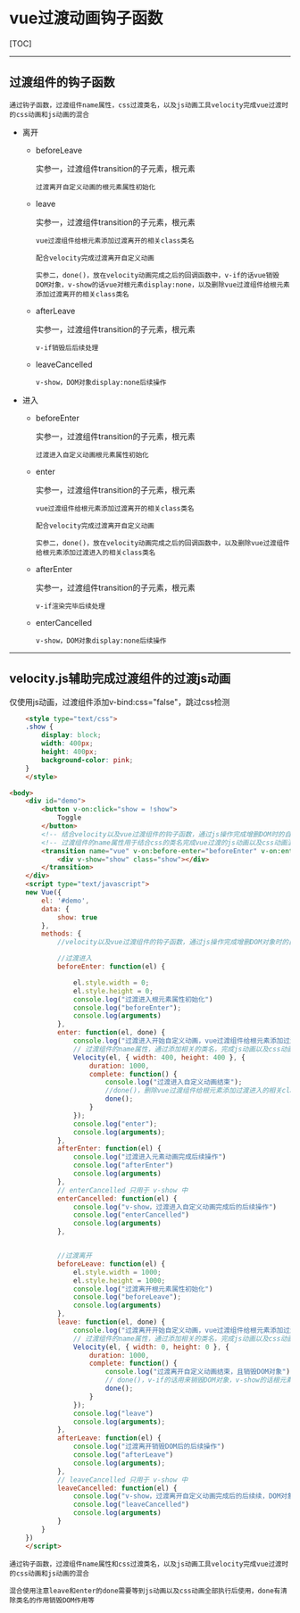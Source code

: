 # vue过渡动画钩子函数

[TOC]

***

## 过渡组件的钩子函数

`通过钩子函数，过渡组件name属性，css过渡类名，以及js动画工具velocity完成vue过渡时的css动画和js动画的混合`

+ 离开

  + beforeLeave

    实参一，过渡组件transition的子元素，根元素

    `过渡离开自定义动画的根元素属性初始化`

  + leave

    实参一，过渡组件transition的子元素，根元素

    `vue过渡组件给根元素添加过渡离开的相关class类名`

    `配合velocity完成过渡离开自定义动画`

    `实参二，done()，放在velocity动画完成之后的回调函数中，v-if的话vue销毁DOM对象，v-show的话vue对根元素display:none，以及删除vue过渡组件给根元素添加过渡离开的相关class类名`

  + afterLeave

    实参一，过渡组件transition的子元素，根元素

    `v-if销毁后后续处理`

  + leaveCancelled

    `v-show，DOM对象display:none后续操作`

+ 进入

  + beforeEnter

    实参一，过渡组件transition的子元素，根元素

    `过渡进入自定义动画根元素属性初始化`

  + enter

    实参一，过渡组件transition的子元素，根元素

    `vue过渡组件给根元素添加过渡离开的相关class类名`

    `配合velocity完成过渡离开自定义动画`

    `实参二，done()，放在velocity动画完成之后的回调函数中，以及删除vue过渡组件给根元素添加过渡进入的相关class类名`

  + afterEnter

    实参一，过渡组件transition的子元素，根元素

    `v-if渲染完毕后续处理`

  + enterCancelled

    `v-show，DOM对象display:none后续操作`

***

## velocity.js辅助完成过渡组件的过渡js动画

仅使用js动画，过渡组件添加v-bind:css="false"，跳过css检测

```html
    <style type="text/css">
    .show {
        display: block;
        width: 400px;
        height: 400px;
        background-color: pink;
    }
    </style>

<body>
    <div id="demo">
        <button v-on:click="show = !show">
            Toggle
        </button>
        <!-- 结合velocity以及vue过渡组件的钩子函数，通过js操作完成增删DOM时的自定义动画 -->
        <!-- 过渡组件的name属性用于结合css的类名完成vue过渡的js动画以及css动画混合 -->
        <transition name="vue" v-on:before-enter="beforeEnter" v-on:enter="enter" v-on:after-enter="afterEnter" v-on:enter-cancelled="enterCancelled" v-on:before-leave="beforeLeave" v-on:leave="leave" v-on:after-leave="afterLeave" v-on:leave-cancelled="leaveCancelled">
            <div v-show="show" class="show"></div>
        </transition>
    </div>
    <script type="text/javascript">
    new Vue({
        el: '#demo',
        data: {
            show: true
        },
        methods: {
            //velocity以及vue过渡组件的钩子函数，通过js操作完成增删DOM对象时的自定义动画

            //过渡进入
            beforeEnter: function(el) {

                el.style.width = 0;
                el.style.height = 0;
                console.log("过渡进入根元素属性初始化")
                console.log("beforeEnter");
                console.log(arguments)
            },
            enter: function(el, done) {
                console.log("过渡进入开始自定义动画，vue过渡组件给根元素添加过渡进入的相关class类名")
                // 过渡组件的name属性，通过添加相关的类名，完成js动画以及css动画的混合
                Velocity(el, { width: 400, height: 400 }, {
                    duration: 1000,
                    complete: function() {
                        console.log("过渡进入自定义动画结束");
                        //done()，删除vue过渡组件给根元素添加过渡进入的相关class类名
                        done();
                    }
                });
                console.log("enter");
                console.log(arguments);
            },
            afterEnter: function(el) {
                console.log("过渡进入元素动画完成后续操作")
                console.log("afterEnter")
                console.log(arguments)
            },
            // enterCancelled 只用于 v-show 中
            enterCancelled: function(el) {
                console.log("v-show，过渡进入自定义动画完成后的后续操作")
                console.log("enterCancelled")
                console.log(arguments)
            },


            //过渡离开
            beforeLeave: function(el) {
                el.style.width = 1000;
                el.style.height = 1000;
                console.log("过渡离开根元素属性初始化")
                console.log("beforeLeave");
                console.log(arguments)
            },
            leave: function(el, done) {
                console.log("过渡离开开始自定义动画，vue过渡组件给根元素添加过渡离开的相关class类名");
                // 过渡组件的name属性，通过添加相关的类名，完成js动画以及css动画的混合
                Velocity(el, { width: 0, height: 0 }, {
                    duration: 1000,
                    complete: function() {
                        console.log("过渡离开自定义动画结束，且销毁DOM对象")
                        // done()，v-if的话用来销毁DOM对象，v-show的话根元素属性display:none，删除vue过渡组件给根元素添加过渡进入的相关class类名
                        done();
                    }
                });
                console.log("leave")
                console.log(arguments);
            },
            afterLeave: function(el) {
                console.log("过渡离开销毁DOM后的后续操作")
                console.log("afterLeave")
                console.log(arguments);
            },
            // leaveCancelled 只用于 v-show 中
            leaveCancelled: function(el) {
                console.log("v-show，过渡离开自定义动画完成后的后续续，DOM对象不销毁")
                console.log("leaveCancelled")
                console.log(arguments)
            }
        }
    })
    </script>
```

`通过钩子函数，过渡组件name属性和css过渡类名，以及js动画工具velocity完成vue过渡时的css动画和js动画的混合`

`混合使用注意leave和enter的done需要等到js动画以及css动画全部执行后使用，done有清除类名的作用销毁DOM作用等`